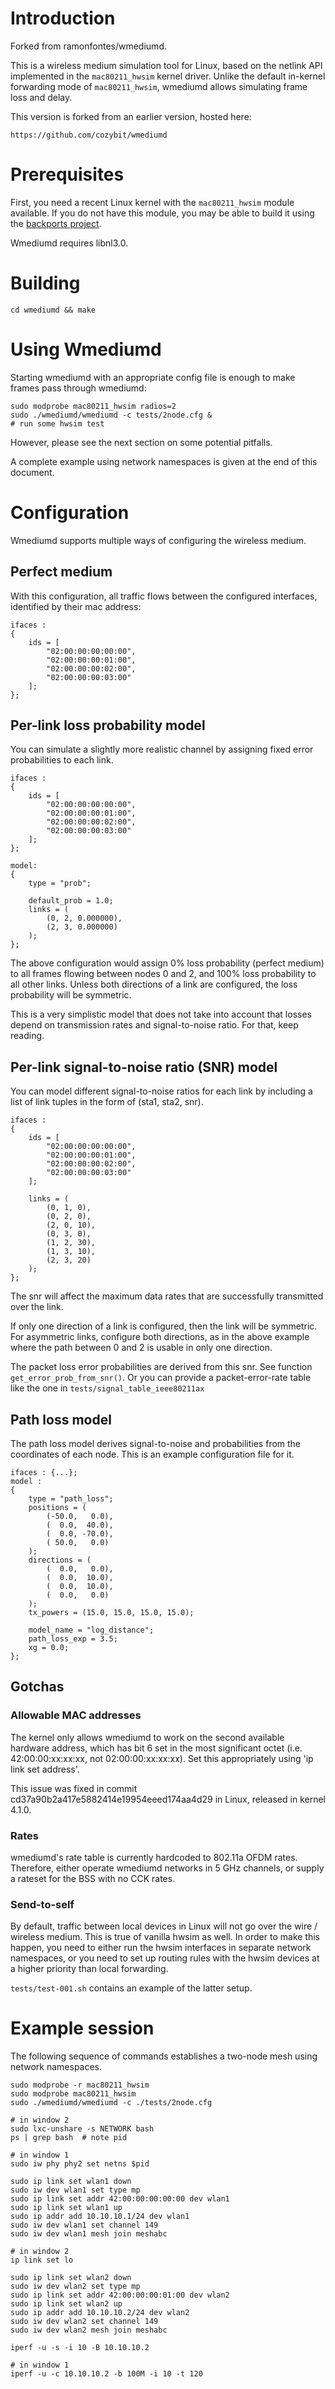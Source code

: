 # Introduction

Forked from ramonfontes/wmediumd.

This is a wireless medium simulation tool for Linux, based on the netlink API
implemented in the `mac80211_hwsim` kernel driver.  Unlike the default in-kernel
forwarding mode of `mac80211_hwsim`, wmediumd allows simulating frame loss and
delay.

This version is forked from an earlier version, hosted here:

    https://github.com/cozybit/wmediumd

# Prerequisites

First, you need a recent Linux kernel with the `mac80211_hwsim` module
available.  If you do not have this module, you may be able to build it using
the [backports project](https://backports.wiki.kernel.org/index.php/Main_Page).

Wmediumd requires libnl3.0.

# Building
```
cd wmediumd && make
```

# Using Wmediumd

Starting wmediumd with an appropriate config file is enough to make frames
pass through wmediumd:
```
sudo modprobe mac80211_hwsim radios=2
sudo ./wmediumd/wmediumd -c tests/2node.cfg &
# run some hwsim test
```
However, please see the next section on some potential pitfalls.

A complete example using network namespaces is given at the end of
this document.

# Configuration

Wmediumd supports multiple ways of configuring the wireless medium.

## Perfect medium

With this configuration, all traffic flows between the configured interfaces, identified by their mac address:

```
ifaces :
{
	ids = [
		"02:00:00:00:00:00",
		"02:00:00:00:01:00",
		"02:00:00:00:02:00",
		"02:00:00:00:03:00"
	];
};
```

## Per-link loss probability model

You can simulate a slightly more realistic channel by assigning fixed error
probabilities to each link.

```
ifaces :
{
	ids = [
		"02:00:00:00:00:00",
		"02:00:00:00:01:00",
		"02:00:00:00:02:00",
		"02:00:00:00:03:00"
	];
};

model:
{
	type = "prob";

	default_prob = 1.0;
	links = (
		(0, 2, 0.000000),
		(2, 3, 0.000000)
	);
};
```

The above configuration would assign 0% loss probability (perfect medium) to
all frames flowing between nodes 0 and 2, and 100% loss probability to all
other links.  Unless both directions of a link are configured, the loss
probability will be symmetric.

This is a very simplistic model that does not take into account that losses
depend on transmission rates and signal-to-noise ratio.  For that, keep reading.

## Per-link signal-to-noise ratio (SNR) model

You can model different signal-to-noise ratios for each link by including a
list of link tuples in the form of (sta1, sta2, snr).

```
ifaces :
{
	ids = [
		"02:00:00:00:00:00",
		"02:00:00:00:01:00",
		"02:00:00:00:02:00",
		"02:00:00:00:03:00"
	];

	links = (
		(0, 1, 0),
		(0, 2, 0),
		(2, 0, 10),
		(0, 3, 0),
		(1, 2, 30),
		(1, 3, 10),
		(2, 3, 20)
	);
};
```
The snr will affect the maximum data rates that are successfully transmitted
over the link.

If only one direction of a link is configured, then the link will be
symmetric.  For asymmetric links, configure both directions, as in the
above example where the path between 0 and 2 is usable in only one
direction.

The packet loss error probabilities are derived from this snr.  See function
`get_error_prob_from_snr()`.  Or you can provide a packet-error-rate table like
the one in `tests/signal_table_ieee80211ax`

## Path loss model

The path loss model derives signal-to-noise and probabilities from the
coordinates of each node.  This is an example configuration file for it.

```
ifaces : {...};
model :
{
	type = "path_loss";
	positions = (
		(-50.0,   0.0),
		(  0.0,  40.0),
		(  0.0, -70.0),
		( 50.0,   0.0)
	);
	directions = (
		(  0.0,   0.0),
		(  0.0,  10.0),
		(  0.0,  10.0),
		(  0.0,   0.0)
	);
	tx_powers = (15.0, 15.0, 15.0, 15.0);

	model_name = "log_distance";
	path_loss_exp = 3.5;
	xg = 0.0;
};
```

## Gotchas

### Allowable MAC addresses

The kernel only allows wmediumd to work on the second available hardware
address, which has bit 6 set in the most significant octet
(i.e. 42:00:00:xx:xx:xx, not 02:00:00:xx:xx:xx).  Set this appropriately
using 'ip link set address'.

This issue was fixed in commit cd37a90b2a417e5882414e19954eeed174aa4d29
in Linux, released in kernel 4.1.0.

### Rates

wmediumd's rate table is currently hardcoded to 802.11a OFDM rates.
Therefore, either operate wmediumd networks in 5 GHz channels, or supply
a rateset for the BSS with no CCK rates.

### Send-to-self

By default, traffic between local devices in Linux will not go over
the wire / wireless medium.  This is true of vanilla hwsim as well.
In order to make this happen, you need to either run the hwsim interfaces
in separate network namespaces, or you need to set up routing rules with
the hwsim devices at a higher priority than local forwarding.

`tests/test-001.sh` contains an example of the latter setup.

# Example session

The following sequence of commands establishes a two-node mesh using network
namespaces.
```
sudo modprobe -r mac80211_hwsim
sudo modprobe mac80211_hwsim
sudo ./wmediumd/wmediumd -c ./tests/2node.cfg

# in window 2
sudo lxc-unshare -s NETWORK bash
ps | grep bash  # note pid

# in window 1
sudo iw phy phy2 set netns $pid

sudo ip link set wlan1 down
sudo iw dev wlan1 set type mp
sudo ip link set addr 42:00:00:00:00:00 dev wlan1
sudo ip link set wlan1 up
sudo ip addr add 10.10.10.1/24 dev wlan1
sudo iw dev wlan1 set channel 149
sudo iw dev wlan1 mesh join meshabc

# in window 2
ip link set lo

sudo ip link set wlan2 down
sudo iw dev wlan2 set type mp
sudo ip link set addr 42:00:00:00:01:00 dev wlan2
sudo ip link set wlan2 up
sudo ip addr add 10.10.10.2/24 dev wlan2
sudo iw dev wlan2 set channel 149
sudo iw dev wlan2 mesh join meshabc

iperf -u -s -i 10 -B 10.10.10.2

# in window 1
iperf -u -c 10.10.10.2 -b 100M -i 10 -t 120
```
